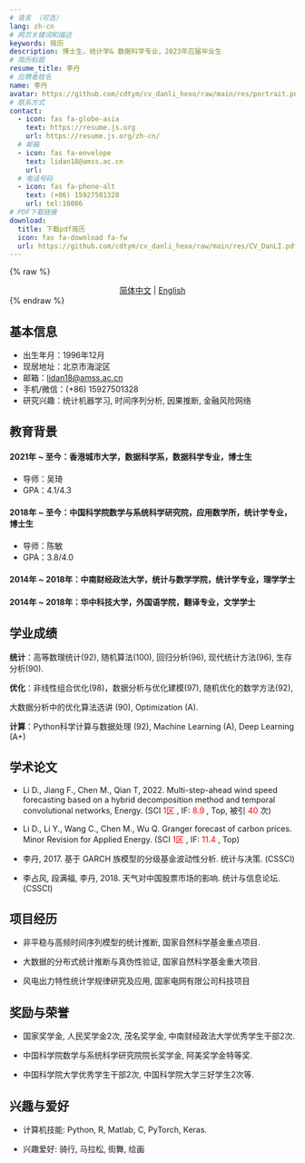 ```yaml
---
# 语言 （可选）
lang: zh-cn
# 网页关键词和描述
keywords: 简历
description: 博士生，统计学& 数据科学专业，2023年应届毕业⽣
# 简历标题
resume_title: 李丹
# 应聘者姓名
name: 李丹
avatar: https://github.com/cdtym/cv_danli_hexo/raw/main/res/portrait.png
# 联系方式
contact:
  - icon: fas fa-globe-asia
    text: https://resume.js.org
    url: https://resume.js.org/zh-cn/
  # 邮箱
  - icon: fas fa-envelope
    text: lidan18@amss.ac.cn
    url:
  # 电话号码
  - icon: fas fa-phone-alt
    text: (+86) 15927501328
    url: tel:10086
# PDF下载链接
download:
  title: 下载pdf简历
  icon: fas fa-download fa-fw
  url: https://github.com/cdtym/cv_danli_hexo/raw/main/res/CV_DanLI.pdf
---
```


{% raw %}

<center>
<a href='/'>简体中文</a> | <a href='/en/'>English</a> 
</center>
{% endraw %}

## <i class="fas fa-flag"></i> 基本信息

- 出生年月：1996年12⽉
- 现居地址：北京市海淀区
- 邮箱：[lidan18@amss.ac.cn](mailto:lidan18@amss.ac.cn)
- 手机/微信：(+86) 15927501328
- 研究兴趣：统计机器学习, 时间序列分析, 因果推断, ⾦融风险⽹络

## <i class="fas fa-user-graduate"></i> 教育背景

#### 2021年 ~ 至今：香港城市大学，数据科学系，数据科学专业，博士生

- 导师：吴琦
- GPA：4.1/4.3

#### 2018年 ~ 至今：中国科学院数学与系统科学研究院，应用数学所，统计学专业，博士生

- 导师：陈敏
- GPA：3.8/4.0

#### 2014年 ~ 2018年：中南财经政法大学，统计与数学学院，统计学专业，理学学士

#### 2014年 ~ 2018年：华中科技大学，外国语学院，翻译专业，文学学士

## <i class="fas fa-book-open"></i>学业成绩

**统计**：⾼等数理统计(92), 随机算法(100), 回归分析(96), 现代统计⽅法(96), ⽣存分析(90).

**优化**：⾮线性组合优化(98)，数据分析与优化建模(97), 随机优化的数学⽅法(92),

⼤数据分析中的优化算法选讲 (90), Optimization (A).

**计算**：Python科学计算与数据处理 (92), Machine Learning (A), Deep Learning (A+)

## <i class="fas fa-scroll"></i> 学术论文

- Li D., Jiang F., Chen M., Qian T, 2022. Multi-step-ahead wind speed forecasting based on a hybrid decomposition method and temporal convolutional networks, Energy. (SCI <font color='red'> 1区 </font>, IF: <font color='red'> 8.9 </font>, Top, 被引<font color='red'> 40 </font>次)

- Li D., Li Y., Wang C., Chen M., Wu Q. Granger forecast of carbon prices. Minor Revision for Applied Energy. (SCI <font color='red'> 1区 </font>, IF: <font color='red'> 11.4 </font>, Top)

- 李丹, 2017. 基于 GARCH 族模型的分级基⾦波动性分析. 统计与决策. (CSSCI)

- 李占风, 段满福, 李丹, 2018. 天⽓对中国股票市场的影响. 统计与信息论坛. (CSSCI)

## <i class="fas fa-user-tie"></i> 项目经历

- ⾮平稳与⾼频时间序列模型的统计推断, 国家⾃然科学基⾦重点项⽬.

- ⼤数据的分布式统计推断与真伪性验证, 国家⾃然科学基⾦重⼤项⽬.

- 风电出⼒特性统计学规律研究及应⽤, 国家电⽹有限公司科技项⽬

## <i class="fas fa-award"></i> 奖励与荣誉

- 国家奖学⾦, ⼈民奖学⾦2次, 茂名奖学⾦, 中南财经政法⼤学优秀学⽣⼲部2次.

- 中国科学院数学与系统科学研究院院长奖学⾦, 阿美奖学⾦特等奖.

- 中国科学院⼤学优秀学⽣⼲部2次, 中国科学院⼤学三好学⽣2次等.

## <i class="fas fa-camera"></i>  兴趣与爱好

- 计算机技能: Python, R, Matlab, C, PyTorch, Keras.

- 兴趣爱好: 骑⾏, 马拉松, 街舞, 绘画

